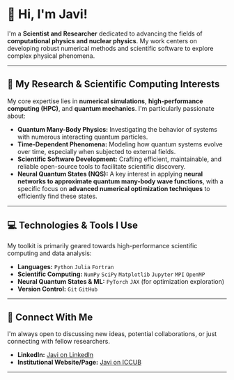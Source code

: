 # 👋 Hi, I'm Javi!

I'm a **Scientist and Researcher** dedicated to advancing the fields of **computational physics and nuclear physics**. My work centers on developing robust numerical methods and scientific software to explore complex physical phenomena.

---

## 🔬 My Research & Scientific Computing Interests

My core expertise lies in **numerical simulations**, **high-performance computing (HPC)**, and **quantum mechanics**. I'm particularly passionate about:

* **Quantum Many-Body Physics:** Investigating the behavior of systems with numerous interacting quantum particles.
* **Time-Dependent Phenomena:** Modeling how quantum systems evolve over time, especially when subjected to external fields.
* **Scientific Software Development:** Crafting efficient, maintainable, and reliable open-source tools to facilitate scientific discovery.
* **Neural Quantum States (NQS):** A key interest in applying **neural networks to approximate quantum many-body wave functions**, with a specific focus on **advanced numerical optimization techniques** to efficiently find these states.

---

## 💻 Technologies & Tools I Use

My toolkit is primarily geared towards high-performance scientific computing and data analysis:

* **Languages:** `Python` `Julia` `Fortran`
* **Scientific Computing:** `NumPy` `SciPy` `Matplotlib` `Jupyter` `MPI` `OpenMP`
* **Neural Quantum States & ML:** `PyTorch` `JAX` (for optimization exploration)
* **Version Control:** `Git` `GitHub`

---

## 🤝 Connect With Me

I'm always open to discussing new ideas, potential collaborations, or just connecting with fellow researchers.

* **LinkedIn:** [Javi on LinkedIn](linkedin.com/in/javier-rozalén-sarmiento-669582240)
* **Institutional Website/Page:** [Javi on ICCUB](https://icc.ub.edu/people/706)

---
<!--
**javier-rozalen/javier-rozalen** is a ✨ _special_ ✨ repository because its `README.md` (this file) appears on your GitHub profile.

Here are some ideas to get you started:

- 🔭 I’m currently working on ...
- 🌱 I’m currently learning ...
- 👯 I’m looking to collaborate on ...
- 🤔 I’m looking for help with ...
- 💬 Ask me about ...
- 📫 How to reach me: ...
- 😄 Pronouns: ...
- ⚡ Fun fact: ...
-->



